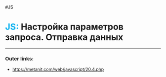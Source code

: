 #JS
# <font color="#00b0f0">JS:</font> Настройка параметров запроса. Отправка данных
---
### Outer links:
- https://metanit.com/web/javascript/20.4.php